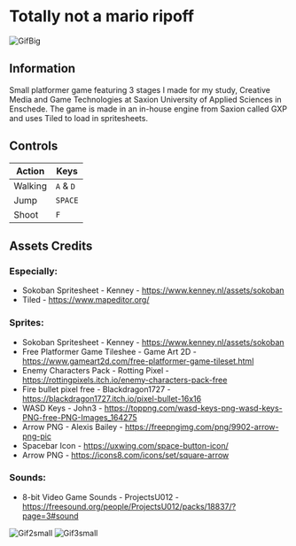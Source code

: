 # Totally not a mario ripoff

![GifBig](https://user-images.githubusercontent.com/72610925/175789771-5eecfaad-5dea-4b06-9457-6733d91b55e0.gif)


## Information
Small platformer game featuring 3 stages I made for my study, Creative Media and Game Technologies at Saxion University of Applied Sciences in Enschede. 
The game is made in an in-house engine from Saxion called GXP and uses Tiled to load in spritesheets.

## Controls
| Action  | Keys    |
|---------|---------|
| Walking | `A` & `D`  |
| Jump    | `SPACE` |
| Shoot   | `F`     |

## Assets Credits

### Especially:
* Sokoban Spritesheet - Kenney - https://www.kenney.nl/assets/sokoban
* Tiled - https://www.mapeditor.org/ 

### Sprites:
* Sokoban Spritesheet - Kenney - https://www.kenney.nl/assets/sokoban
* Free Platformer Game Tileshee - Game Art 2D - https://www.gameart2d.com/free-platformer-game-tileset.html
* Enemy Characters Pack - Rotting Pixel - https://rottingpixels.itch.io/enemy-characters-pack-free
* Fire bullet pixel free - Blackdragon1727 - https://blackdragon1727.itch.io/pixel-bullet-16x16
* WASD Keys - John3 - https://toppng.com/wasd-keys-png-wasd-keys-PNG-free-PNG-Images_164275
* Arrow PNG - Alexis Bailey - https://freepngimg.com/png/9902-arrow-png-pic
* Spacebar Icon - https://uxwing.com/space-button-icon/
* Arrow PNG - https://icons8.com/icons/set/square-arrow

### Sounds:
* 8-bit Video Game Sounds - ProjectsU012 - https://freesound.org/people/ProjectsU012/packs/18837/?page=3#sound

![Gif2small](https://user-images.githubusercontent.com/72610925/175789774-def6fac5-2dcc-410f-88da-6bbd1bc3a4fe.gif)
![Gif3small](https://user-images.githubusercontent.com/72610925/175789776-df0b18a7-3c98-465c-bbc6-2a059129f7d4.gif)
